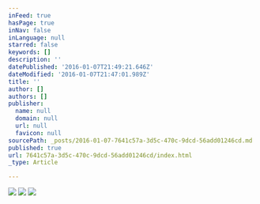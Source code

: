```yaml
---
inFeed: true
hasPage: true
inNav: false
inLanguage: null
starred: false
keywords: []
description: ''
datePublished: '2016-01-07T21:49:21.646Z'
dateModified: '2016-01-07T21:47:01.989Z'
title: ''
author: []
authors: []
publisher:
  name: null
  domain: null
  url: null
  favicon: null
sourcePath: _posts/2016-01-07-7641c57a-3d5c-470c-9dcd-56add01246cd.md
published: true
url: 7641c57a-3d5c-470c-9dcd-56add01246cd/index.html
_type: Article

---
```

![](https://the-grid-user-content.s3-us-west-2.amazonaws.com/7ac1a9ec-255c-44d2-8055-906cfd339b4d.jpg)
![](https://the-grid-user-content.s3-us-west-2.amazonaws.com/5205c4c3-d010-48c8-9215-53c891732a30.jpg)
![](https://the-grid-user-content.s3-us-west-2.amazonaws.com/e82df86b-ab19-4fb0-8273-6ce22e3aed92.jpg)